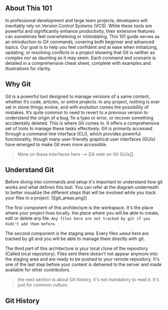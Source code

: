 ## About This 101

In professional development and large team projects, developers will inevitably rely on Version Control Systems (VCS). While these tools are powerful and significantly enhance productivity, their extensive features can sometimes feel overwhelming or intimidating.
This 101 guide serves as an introduction to Git commands, covering both beginner and advanced topics. Our goal is to help you feel confident and at ease when initializing, updating, or resolving conflicts in a project showing that Git is neither as complex nor as daunting as it may seem.
Each command and scenario is detailed in a comprehensive cheat sheet, complete with examples and illustrations for clarity.

## Why Git

Git is a powerful tool designed to manage versions of a same content, whether it’s code, articles, or entire projects. In any project, nothing is ever set in stone things evolve, and with evolution comes the possibility of mistakes. 
It’s quite common to need to revert to a previous version to understand the origin of a bug, fix a typo or error, or recover something accidentally deleted. This is where Git comes in. It offers a comprehensive set of tools to manage these tasks effectively. 
Git is primarily accessed through a command-line interface (CLI), which provides powerful functionality, though many user-friendly graphical user interfaces (GUIs) have emerged to make Git even more accessible. 

> More on these interfaces here --> [[A note on Git GUIs]]. 

## Understand Git 

Before diving into commands and setup it's important to understand how git works and what defines this tool. 
You can refer at the diagram underneath to better visualize the different steps that will be involved while you track your files in a project. 
![[git_areas.png]]

The first component of this architecture is the workspace. It's the place where your project lives locally. the place where you will be able to create, edit or delete any file. `Any files here are not tracked by git if you didn't add them before`.

The second component is the staging area. Every files `added` here are tracked by git and you will be able to manage them directly with git. 

The third part of this architecture is your local clone of the repository (Called local repository). Files sent there doesn't not appear anymore into the staging area and are ready to be pushed to your remote repository. It's one of the last step before your content is delivered to the server and made available for other contributors.  

> the next section is about Git history, it's not mandatory to read it. It's just for common culture. 

## Git History


